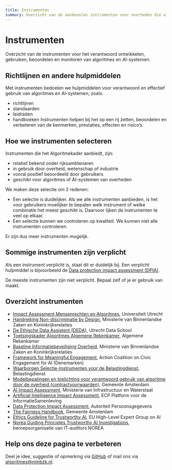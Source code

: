 ```yaml
---
title: Instrumenten
summary: Overzicht van de aanbevolen instrumenten voor overheden die algoritmes of AI ontwikkelen of gebruiken. De instrumenten helpen om te voldoen aan de eisen.
---
```

# Instrumenten
Overzicht van de instrumenten voor het verantwoord ontwikkelen, gebruiken, beoordelen en monitoren van algoritmes en AI-systemen.

## Richtlijnen en andere hulpmiddelen
Met instrumenten bedoelen we hulpmiddelen voor verantwoord en effectief gebruik van algoritmes en AI-systemen, zoals:
- richtlijnen
- standaarden
- leidraden
- handboeken
Instrumenten helpen bij het op een rij zetten, beoordelen en verbeteren van de kenmerken, prestaties, effecten en risico’s.

## Hoe we instrumenten selecteren
Instrumenten die het Algoritmekader aanbiedt, zijn:
- relatief bekend onder rijksambtenaren
- in gebruik door overheid, wetenschap of industrie 
- vooral positief beoordeeld door gebruikers
- geschikt voor algoritmes of AI-systemen van overheden

We maken deze selectie om 2 redenen:
- Een selectie is duidelijker. Als we alle instrumenten aanbieden, is het voor gebruikers moeilijker te bepalen welk instrument of welke combinatie het meest geschikt is. Daarvoor lijken de instrumenten te veel op elkaar.
- Een selectie kunnen we controleren op kwaliteit. We kunnen niet alle instrumenten controleren.

Er zijn dus meer instrumenten mogelijk.

## Sommige instrumenten zijn verplicht
Als een instrument verplicht is, staat dit er duidelijk bij. Een verplicht hulpmiddel is bijvoorbeeld de [Data protection impact assessment (DPIA)](https://minbzk.github.io/Algoritmekader/vereisten/dpia_verplicht_bij_hoog_risico).

De meeste instrumenten zijn niet verplicht. Bepaal zelf of je er gebruik van maakt. 

## Overzicht instrumenten
- [Impact Assessment Mensenrechten en Algoritmes](https://www.rijksoverheid.nl/documenten/rapporten/2021/02/25/impact-assessment-mensenrechten-en-algoritmes), Universiteit Utrecht
- [Handreiking Non-discriminatie by Design](https://www.rijksoverheid.nl/documenten/rapporten/2021/06/10/handreiking-non-discriminatie-by-design), Ministerie van Binnenlandse Zaken en Koninkrijksrelaties
- [De Ethische Data Assistent (DEDA)](https://deda.dataschool.nl/), Utrecht Data School
- [Toetsingskader Algoritmes Algemene Rekenkamer](https://www.rekenkamer.nl/onderwerpen/algoritmes/toetsingskader), Algemene Rekenkamer
- [Baseline Informatiebeveiliging Overheid](https://www.digitaleoverheid.nl/overzicht-van-alle-onderwerpen/cybersecurity/bio-en-ensia/baseline-informatiebeveiliging-overheid/), Ministerie van Binnenlandse Zaken en Koninkrijksrelaties
- [Framework for Meaningful Engagement](https://ecnl.org/publications/framework-meaningful-engagement-human-rights-impact-assessments-ai), Action Coalition on Civic Engagement for AI (Denemarken)
- [Waarborgen Selectie-Instrumenten voor de Belastingdienst](https://www.rijksoverheid.nl/documenten/publicaties/2023/01/02/beleidskader-waarborgenkader-voor-selectie-instrumenten-belastingdienst), Belastingdienst
- [Modelbepalingen en toelichting voor verantwoord gebruik van algoritme door de overheid (contractvoorwaarden)](https://openresearch.amsterdam/nl/page/80967/modelbepalingen-voor-gemeenten-voor-verantwoord-gebruik-van), Gemeente Amsterdam
- [AI Impact Assessment](https://www.rijksoverheid.nl/documenten/rapporten/2022/11/30/ai-impact-assessment-ministerie-van-infrastructuur-en-waterstaat), Ministerie van Infrastructuur en Waterstaat
- [Artificial Intelligence Impact Assessment](https://ecp.nl/artificial-intelligence-impact-assessment/), ECP Platform voor de InformatieSamenleving
- [Data Protection Impact Assessment](https://www.autoriteitpersoonsgegevens.nl/themas/basis-avg/praktisch-avg/data-protection-impact-assessment-dpia), Autoriteit Persoonsgegevens
- [The Fairness Handbook](https://openresearch.amsterdam/nl/page/87589/the-fairness-handbook), Gemeente Amsterdam
- [Ethics Guideline for Trustworthy AI](https://digital-strategy.ec.europa.eu/en/library/ethics-guidelines-trustworthy-ai), EU High-Level Expert Group on AI
- [Norea Guiding Principles Trustworthy AI Investigations](https://www.norea.nl/nieuws/publicatie-norea-guiding-principles-trustworthy-ai-investigations-update), beroepsorganisatie van IT-auditors NOREA

## Help ons deze pagina te verbeteren
Deel je idee, suggestie of opmerking via [GitHub](https://github.com/MinBZK/Algoritmekader/edit/main/docs/instrumenten/index.md) of mail ons via [algoritmes@minbzk.nl](mailto:algoritmes@minbzk.nl).
